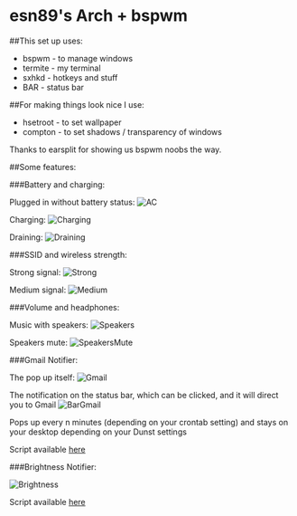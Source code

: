 esn89's Arch + bspwm
====================

##This set up uses:

+  bspwm - to manage windows
+  termite - my terminal
+  sxhkd - hotkeys and stuff
+  BAR - status bar

##For making things look nice I use:

+  hsetroot - to set wallpaper
+  compton - to set shadows / transparency of windows

Thanks to earsplit for showing us bspwm noobs the way.


##Some features:

###Battery and charging:

Plugged in without battery status:
![AC](https://raw.githubusercontent.com/esn89/dotfiles/master/scrots/ac.png "Adapter")

Charging:
![Charging](https://raw.githubusercontent.com/esn89/dotfiles/master/scrots/batterycharge.png "Charging")

Draining:
![Draining](https://raw.githubusercontent.com/esn89/dotfiles/master/scrots/batterydischarge.png "Draining")

###SSID and wireless strength:

Strong signal:
![Strong](https://raw.githubusercontent.com/esn89/dotfiles/master/scrots/fullstrengthwifi.png "Strong")

Medium signal:
![Medium](https://raw.githubusercontent.com/esn89/dotfiles/master/scrots/medistrenghthwifi.png "Medium")

###Volume and headphones:

Music with speakers:
![Speakers](https://raw.githubusercontent.com/esn89/dotfiles/master/scrots/notmute.png "Speakers")

Speakers mute:
![SpeakersMute](https://raw.githubusercontent.com/esn89/dotfiles/master/scrots/mute.png "Speakers Mute")

###Gmail Notifier:

The pop up itself:
![Gmail](https://raw.githubusercontent.com/esn89/dotfiles/master/scrots/emailicon.png "email")

The notification on the status bar, which can be clicked,
and it will direct you to Gmail
![BarGmail](https://raw.githubusercontent.com/esn89/dotfiles/master/scrots/emailicon.png "BarGmail")

Pops up every n minutes (depending on your crontab setting)
and stays on your desktop depending on your Dunst settings


Script available
[here](https://github.com/esn89/dotfiles/tree/master/bspwm/.barScripts/GmailNotifier)

###Brightness Notifier:

![Brightness](https://raw.githubusercontent.com/esn89/dotfiles/master/scrots/brightness.png "brightness")

Script available
[here](https://github.com/esn89/dotfiles/blob/master/bspwm/.barScripts/brightnessScript)

